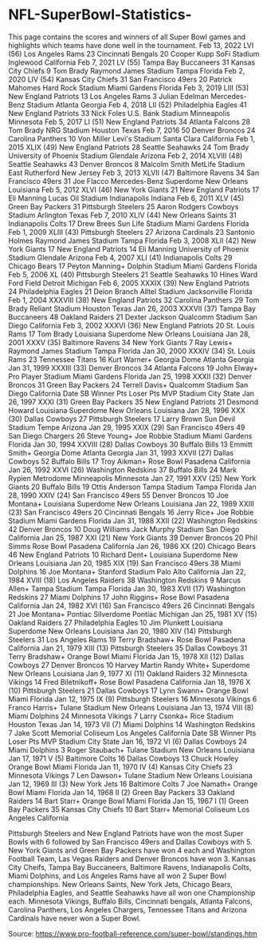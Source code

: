 # NFL-SuperBowl-Statistics-
This page contains the scores and winners of all Super Bowl games and highlights which teams have done well in the tournament. 
Feb 13, 2022    LVI (56)    Los Angeles Rams    23    Cincinnati Bengals    20    Cooper Kupp    SoFi Stadium    Inglewood    California
Feb 7, 2021    LV (55)    Tampa Bay Buccaneers    31    Kansas City Chiefs    9    Tom Brady    Raymond James Stadium    Tampa    Florida
Feb 2, 2020    LIV (54)    Kansas City Chiefs    31    San Francisco 49ers    20    Patrick Mahomes    Hard Rock Stadium    Miami Gardens    Florida
Feb 3, 2019    LIII (53)    New England Patriots    13    Los Angeles Rams    3    Julian Edelman    Mercedes-Benz Stadium    Atlanta    Georgia
Feb 4, 2018    LII (52)    Philadelphia Eagles    41    New England Patriots    33    Nick Foles    U.S. Bank Stadium    Minneapolis    Minnesota
Feb 5, 2017    LI (51)    New England Patriots    34    Atlanta Falcons    28    Tom Brady    NRG Stadium    Houston    Texas
Feb 7, 2016    50    Denver Broncos    24    Carolina Panthers    10    Von Miller    Levi's Stadium    Santa Clara    California
Feb 1, 2015    XLIX (49)    New England Patriots    28    Seattle Seahawks    24    Tom Brady    University of Phoenix Stadium    Glendale    Arizona
Feb 2, 2014    XLVIII (48)    Seattle Seahawks    43    Denver Broncos    8    Malcolm Smith    MetLife Stadium    East Rutherford    New Jersey
Feb 3, 2013    XLVII (47)    Baltimore Ravens    34    San Francisco 49ers    31    Joe Flacco    Mercedes-Benz Superdome    New Orleans    Louisiana
Feb 5, 2012    XLVI (46)    New York Giants    21    New England Patriots    17    Eli Manning    Lucas Oil Stadium    Indianapolis    Indiana
Feb 6, 2011    XLV (45)    Green Bay Packers    31    Pittsburgh Steelers    25    Aaron Rodgers    Cowboys Stadium    Arlington    Texas
Feb 7, 2010    XLIV (44)    New Orleans Saints    31    Indianapolis Colts    17    Drew Brees    Sun Life Stadium    Miami Gardens    Florida
Feb 1, 2009    XLIII (43)    Pittsburgh Steelers    27    Arizona Cardinals    23    Santonio Holmes    Raymond James Stadium    Tampa    Florida
Feb 3, 2008    XLII (42)    New York Giants    17    New England Patriots    14    Eli Manning    University of Phoenix Stadium    Glendale    Arizona
Feb 4, 2007    XLI (41)    Indianapolis Colts    29    Chicago Bears    17    Peyton Manning+    Dolphin Stadium    Miami Gardens    Florida
Feb 5, 2006    XL (40)    Pittsburgh Steelers    21    Seattle Seahawks    10    Hines Ward    Ford Field    Detroit    Michigan
Feb 6, 2005    XXXIX (39)    New England Patriots    24    Philadelphia Eagles    21    Deion Branch    Alltel Stadium    Jacksonville    Florida
Feb 1, 2004    XXXVIII (38)    New England Patriots    32    Carolina Panthers    29    Tom Brady    Reliant Stadium    Houston    Texas
Jan 26, 2003    XXXVII (37)    Tampa Bay Buccaneers    48    Oakland Raiders    21    Dexter Jackson    Qualcomm Stadium    San Diego    California
Feb 3, 2002    XXXVI (36)    New England Patriots    20    St. Louis Rams    17    Tom Brady    Louisiana Superdome    New Orleans    Louisiana
Jan 28, 2001    XXXV (35)    Baltimore Ravens    34    New York Giants    7    Ray Lewis+    Raymond James Stadium    Tampa    Florida
Jan 30, 2000    XXXIV (34)    St. Louis Rams    23    Tennessee Titans    16    Kurt Warner+    Georgia Dome    Atlanta    Georgia
Jan 31, 1999    XXXIII (33)    Denver Broncos    34    Atlanta Falcons    19    John Elway+    Pro Player Stadium    Miami Gardens    Florida
Jan 25, 1998    XXXII (32)    Denver Broncos    31    Green Bay Packers    24    Terrell Davis+    Qualcomm Stadium    San Diego    California
Date    SB    Winner    Pts    Loser    Pts    MVP    Stadium    City    State
Jan 26, 1997    XXXI (31)    Green Bay Packers    35    New England Patriots    21    Desmond Howard    Louisiana Superdome    New Orleans    Louisiana
Jan 28, 1996    XXX (30)    Dallas Cowboys    27    Pittsburgh Steelers    17    Larry Brown    Sun Devil Stadium    Tempe    Arizona
Jan 29, 1995    XXIX (29)    San Francisco 49ers    49    San Diego Chargers    26    Steve Young+    Joe Robbie Stadium    Miami Gardens    Florida
Jan 30, 1994    XXVIII (28)    Dallas Cowboys    30    Buffalo Bills    13    Emmitt Smith+    Georgia Dome    Atlanta    Georgia
Jan 31, 1993    XXVII (27)    Dallas Cowboys    52    Buffalo Bills    17    Troy Aikman+    Rose Bowl    Pasadena    California
Jan 26, 1992    XXVI (26)    Washington Redskins    37    Buffalo Bills    24    Mark Rypien    Metrodome    Minneapolis    Minnesota
Jan 27, 1991    XXV (25)    New York Giants    20    Buffalo Bills    19    Ottis Anderson    Tampa Stadium    Tampa    Florida
Jan 28, 1990    XXIV (24)    San Francisco 49ers    55    Denver Broncos    10    Joe Montana+    Louisiana Superdome    New Orleans    Louisiana
Jan 22, 1989    XXIII (23)    San Francisco 49ers    20    Cincinnati Bengals    16    Jerry Rice+    Joe Robbie Stadium    Miami Gardens    Florida
Jan 31, 1988    XXII (22)    Washington Redskins    42    Denver Broncos    10    Doug Williams    Jack Murphy Stadium    San Diego    California
Jan 25, 1987    XXI (21)    New York Giants    39    Denver Broncos    20    Phil Simms    Rose Bowl    Pasadena    California
Jan 26, 1986    XX (20)    Chicago Bears    46    New England Patriots    10    Richard Dent+    Louisiana Superdome    New Orleans    Louisiana
Jan 20, 1985    XIX (19)    San Francisco 49ers    38    Miami Dolphins    16    Joe Montana+    Stanford Stadium    Palo Alto    California
Jan 22, 1984    XVIII (18)    Los Angeles Raiders    38    Washington Redskins    9    Marcus Allen+    Tampa Stadium    Tampa    Florida
Jan 30, 1983    XVII (17)    Washington Redskins    27    Miami Dolphins    17    John Riggins+    Rose Bowl    Pasadena    California
Jan 24, 1982    XVI (16)    San Francisco 49ers    26    Cincinnati Bengals    21    Joe Montana+    Pontiac Silverdome    Pontiac    Michigan
Jan 25, 1981    XV (15)    Oakland Raiders    27    Philadelphia Eagles    10    Jim Plunkett    Louisiana Superdome    New Orleans    Louisiana
Jan 20, 1980    XIV (14)    Pittsburgh Steelers    31    Los Angeles Rams    19    Terry Bradshaw+    Rose Bowl    Pasadena    California
Jan 21, 1979    XIII (13)    Pittsburgh Steelers    35    Dallas Cowboys    31    Terry Bradshaw+    Orange Bowl    Miami    Florida
Jan 15, 1978    XII (12)    Dallas Cowboys    27    Denver Broncos    10    Harvey Martin
Randy White+    Superdome    New Orleans    Louisiana
Jan 9, 1977    XI (11)    Oakland Raiders    32    Minnesota Vikings    14    Fred Biletnikoff+    Rose Bowl    Pasadena    California
Jan 18, 1976    X (10)    Pittsburgh Steelers    21    Dallas Cowboys    17    Lynn Swann+    Orange Bowl    Miami    Florida
Jan 12, 1975    IX (9)    Pittsburgh Steelers    16    Minnesota Vikings    6    Franco Harris+    Tulane Stadium    New Orleans    Louisiana
Jan 13, 1974    VIII (8)    Miami Dolphins    24    Minnesota Vikings    7    Larry Csonka+    Rice Stadium    Houston    Texas
Jan 14, 1973    VII (7)    Miami Dolphins    14    Washington Redskins    7    Jake Scott    Memorial Coliseum    Los Angeles    California
Date    SB    Winner    Pts    Loser    Pts    MVP    Stadium    City    State
Jan 16, 1972    VI (6)    Dallas Cowboys    24    Miami Dolphins    3    Roger Staubach+    Tulane Stadium    New Orleans    Louisiana
Jan 17, 1971    V (5)    Baltimore Colts    16    Dallas Cowboys    13    Chuck Howley    Orange Bowl    Miami    Florida
Jan 11, 1970    IV (4)    Kansas City Chiefs    23    Minnesota Vikings    7    Len Dawson+    Tulane Stadium    New Orleans    Louisiana
Jan 12, 1969    III (3)    New York Jets    16    Baltimore Colts    7    Joe Namath+    Orange Bowl    Miami    Florida
Jan 14, 1968    II (2)    Green Bay Packers    33    Oakland Raiders    14    Bart Starr+    Orange Bowl    Miami    Florida
Jan 15, 1967    I (1)    Green Bay Packers    35    Kansas City Chiefs    10    Bart Starr+    Memorial Coliseum    Los Angeles    California

Pittsburgh Steelers and New England Patriots have won the most Super Bowls with 6 followed by San Francisco 49ers and Dallas Cowboys with 5. 
New York Giants and Green Bay Packers have won 4 each and Washington Football Team, Las Vegas Raiders and Denver Broncos have won 3. 
Kansas City Cheifs, Tampa Bay Buccaneers, Baltimore Ravens, Indianapolis Colts, Miami Dolphins, and Los Angeles Rams have all won 2 Super Bowl championships.
New Orleans Saints, New York Jets, Chicago Bears, Philadelphia Eagles, and Seattle Seahawks have all won one Championship each. 
Minnesota Vikings, Buffalo Bills, Cincinnati bengals, Atlanta Falcons, Carolina Panthers, Los Angeles Chargers, Tennessee Titans and Arizona Cardinals have never won a Super Bowl. 

Source:
https://www.pro-football-reference.com/super-bowl/standings.htm


